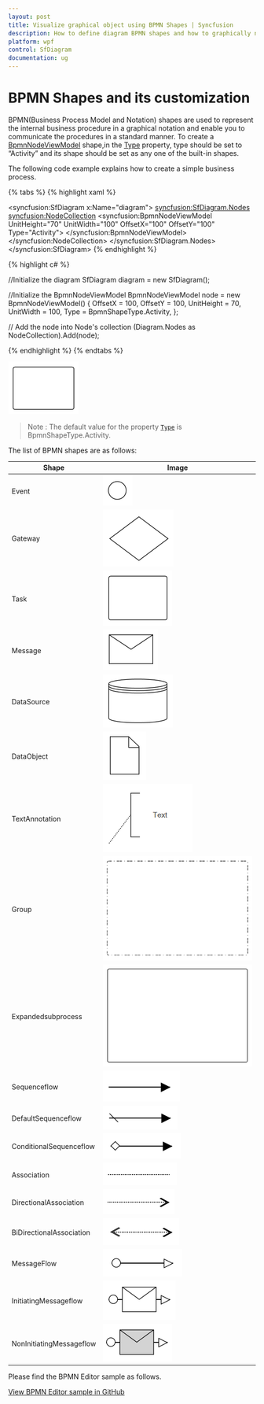 ```yaml
---
layout: post
title: Visualize graphical object using BPMN Shapes | Syncfusion 
description: How to define diagram BPMN shapes and how to graphically notate the internal business procedure and how to customize their appearance?
platform: wpf
control: SfDiagram
documentation: ug
---
```


# BPMN Shapes and its customization

BPMN(Business Process Model and Notation) shapes are used to represent the internal business procedure in a graphical notation and enable you to communicate the procedures in a standard manner. To create a [BpmnNodeViewModel](https://help.syncfusion.com/cr/wpf/Syncfusion.UI.Xaml.Diagram.BpmnNodeViewModel.html) shape,in the [Type](https://help.syncfusion.com/cr/wpf/Syncfusion.UI.Xaml.Diagram.BpmnNodeViewModel.html#Syncfusion_UI_Xaml_Diagram_BpmnNodeViewModel_Type) property, type should be set to “Activity” and its shape should be set as any one of the built-in shapes.

The following code example explains how to create a simple business process.

{% tabs %}
{% highlight xaml %}
<!--Initialize the SfDiagram-->
<syncfusion:SfDiagram x:Name="diagram">
    <!--Initialize the Node-->
    <syncfusion:SfDiagram.Nodes>
        <!--Initialize the Node Collection-->
        <syncfusion:NodeCollection>
            <!--Initialize the BpmnNodeViewModel-->
            <syncfusion:BpmnNodeViewModel UnitHeight="70" UnitWidth="100" OffsetX="100" OffsetY="100" Type="Activity">
            </syncfusion:BpmnNodeViewModel>
        </syncfusion:NodeCollection>
    </syncfusion:SfDiagram.Nodes>
</syncfusion:SfDiagram>
{% endhighlight %}

{% highlight c# %}

//Initialize the diagram
SfDiagram diagram = new SfDiagram();

//Initialize the BpmnNodeViewModel
BpmnNodeViewModel node = new BpmnNodeViewModel()
{
  OffsetX = 100,
  OffsetY = 100,
  UnitHeight = 70,
  UnitWidth = 100,
  Type = BpmnShapeType.Activity,
};

// Add the node into Node's collection
(Diagram.Nodes as NodeCollection).Add(node);

{% endhighlight %}
{%  endtabs %}

![Create BPMNShapes](BPMN-Shapes-Images/BpmnShape_Default.png)

>Note : The default value for the property [`Type`](https://help.syncfusion.com/cr/wpf/Syncfusion.UI.Xaml.Diagram.BpmnNodeViewModel.html#Syncfusion_UI_Xaml_Diagram_BpmnNodeViewModel_Type) is BpmnShapeType.Activity.

The list of BPMN shapes are as follows:

| Shape | Image |
| -------- | -------- |
| Event | ![Event Shape](BPMN-Shapes-Images/Event.png) |
| Gateway | ![Gateway Shape](BPMN-Shapes-Images/Gateway.png) |
| Task | ![Task Shape](BPMN-Shapes-Images/Task.png) |
| Message | ![Message Shape](BPMN-Shapes-Images/Message.png) |
| DataSource | ![Datasource Shape](BPMN-Shapes-Images/Datasource.png) |
| DataObject | ![Dataobject Shape](BPMN-Shapes-Images/Dataobject.png) |
| TextAnnotation | ![TextAnnotation Shape](BPMN-Shapes-Images/TextAnnotation.png) |
| Group | ![Group Shape](BPMN-Shapes-Images/Group.png) |
| Expandedsubprocess | ![Expandedsubprocess Shape](BPMN-Shapes-Images/Expandedsubprocess.png) |
| Sequenceflow | ![Sequenceflow Shape](BPMN-Shapes-Images/Sequenceflow.png) |
| DefaultSequenceflow | ![DefaultSequenceflow Shape](BPMN-Shapes-Images/DefaultSequenceflow.png) |
| ConditionalSequenceflow | ![ConditionalSequenceflow Shape](BPMN-Shapes-Images/ConditionalSequenceflow.png) |
| Association | ![Association Shape](BPMN-Shapes-Images/Association.png) |
| DirectionalAssociation | ![DirectionalAssociation Shape](BPMN-Shapes-Images/DirectionalAssociation.png) |
| BiDirectionalAssociation | ![BiDirectionalAssociation Shape](BPMN-Shapes-Images/BiDirectionalAssociation.png) |
| MessageFlow | ![MessageFlow Shape](BPMN-Shapes-Images/Messageflow.png) |
| InitiatingMessageflow | ![InitiatingMessageflow Shape](BPMN-Shapes-Images/InitiatingMessageflow.png) |
| NonInitiatingMessageflow | ![NonInitiatingMessageflow Shape](BPMN-Shapes-Images/NonInitiatingMessageflow.png) |

Please find the BPMN Editor sample as follows.

[View BPMN Editor sample in GitHub](https://github.com/SyncfusionExamples/WPF-Diagram-Examples/tree/master/Samples/BPMNEditor/Sample)